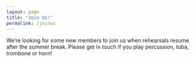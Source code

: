 ```yaml
---
layout: page
title: "Join Us!"
permalink: /joinus
---
```

We’re looking for some new members to join us when rehearsals resume after the summer break. Please get in touch if you play percussion, tuba, trombone or horn!
